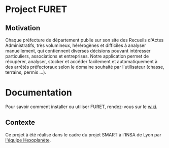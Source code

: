 # Project FURET

## Motivation

Chaque préfecture de département publie sur son site des Recueils d'Actes Administratifs, très volumineux, hérérogènes et difficiles à analyser manuellement, qui contiennent diverses décisions pouvant intéresser particuliers, associations et entreprises.  Notre application permet de récupérer, analyser, stocker et accéder facilement et automatiquement à des arrêtés préfectoraux selon le domaine souhaité par l'utilisateur (chasse, terrains, permis ...).


# Documentation

Pour savoir comment installer ou utiliser FURET, rendez-vous sur le [wiki](https://github.com/Hexoplanete/Projet-Furet/wiki).


## Contexte

Ce projet à été réalisé dans le cadre du projet SMART à l'INSA de Lyon par [l'équipe Hexoplanète](https://github.com/Hexoplanete/Projet-Furet/wiki/%C3%80-propos-de-l'Hexoplan%C3%A8te).
